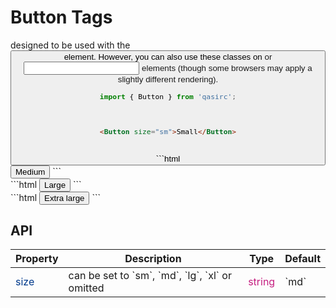 # Button Tags
designed to be used with the <button> element. However, you can also use these classes on <a> or <input> elements (though some browsers may apply a slightly different rendering).

```javascript
import { Button } from 'qasirc';
```

<br />

```html
<Button size="sm">Small</Button>
```
<br />
```html
<Button size="md">Medium</Button>
```
<br />
```html
<Button size="lg">Large</Button>
```
<br />
```html
<Button size="xl">Extra large</Button>
```

<br />

## API

<table style="width: 100%">
  <thead>
    <tr>
      <th>Property</th>
      <th>Description</th>
      <th>Type</th>
      <th>Default</th>
    </tr>
  </thead>
  <tbody>
    <tr>
      <td style="color: #003a8c">size</td>
      <td>can be set to `sm`, `md`, `lg`, `xl` or omitted</td>
      <td style="color: #c41d7f">string</td>
      <td>`md`</td>
    </tr>    
  </tbody>
</table>
